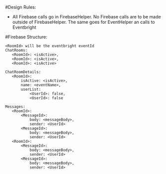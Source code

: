 #Design Rules:
 * All Firebase calls go in FirebaseHelper. No Firebase calls are to be made outside of FirebaseHelper. The same goes for EventHelper an calls to Eventbright

#Firebase Structure:

 ```
 <RoomId> will be the eventbright eventId
ChatRooms:
	<RoomId>: <isActive>,
	<RoomId>: <isActive>,
	<RoomId>: <isActive>

ChatRoomDetails:
	<RoomId>: 
		isActive: <isActive>,
		name: <eventName>,
		userList:
			<UserId>: false,
			<UserId>: false

Messages:
	<RoomId>:
		<MessageId>: 
			body: <messageBody>,
			sender: <UserId>
		<MessageId>: 
			body: <messageBody>,
			sender: <UserId>
	<RoomId>:
		<MessageId>: 
			body: <messageBody>,
			sender: <UserId>
		<MessageId>: 
			body: <messageBody>,
			sender: <UserId>
```

